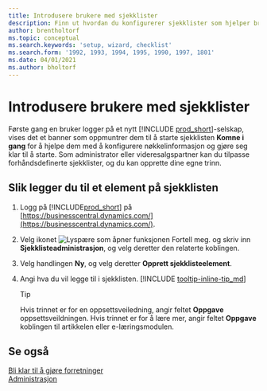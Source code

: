```yaml
---
title: Introdusere brukere med sjekklister
description: Finn ut hvordan du konfigurerer sjekklister som hjelper brukerne med å komme i gang i Business Central.
author: brentholtorf
ms.topic: conceptual
ms.search.keywords: 'setup, wizard, checklist'
ms.search.form: '1992, 1993, 1994, 1995, 1990, 1997, 1801'
ms.date: 04/01/2021
ms.author: bholtorf
---
```

# Introdusere brukere med sjekklister

Første gang en bruker logger på et nytt [!INCLUDE [prod_short](includes/prod_short.md)]-selskap, vises det et banner som oppmuntrer dem til å starte sjekklisten **Komne i gang** for å hjelpe dem med å konfigurere nøkkelinformasjon og gjøre seg klar til å starte. Som administrator eller videresalgspartner kan du tilpasse forhåndsdefinerte sjekklister, og du kan opprette dine egne trinn.

## Slik legger du til et element på sjekklisten

1. Logg på [!INCLUDE[prod_short](includes/prod_short.md)] på [https://businesscentral.dynamics.com/](https://businesscentral.dynamics.com/).

2. Velg ikonet ![Lyspære som åpner funksjonen Fortell meg.](media/ui-search/search_small.png "Fortell hva du vil gjøre") og skriv inn **Sjekklisteadministrasjon**, og velg deretter den relaterte koblingen.  

3. Velg handlingen **Ny**, og velg deretter **Opprett sjekklisteelement**.  

4. Angi hva du vil legge til i sjekklisten. [!INCLUDE [tooltip-inline-tip_md](includes/tooltip-inline-tip_md.md)]

    > [!TIP]
    > Hvis trinnet er for en oppsettsveiledning, angir feltet **Oppgave** oppsettsveildningen. Hvis trinnet er for å lære mer, angir feltet **Oppgave** koblingen til artikkelen eller e-læringsmodulen.

## Se også

[Bli klar til å gjøre forretninger](ui-get-ready-business.md)  
[Administrasjon](admin-setup-and-administration.md)  
